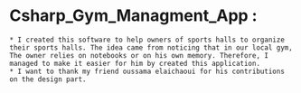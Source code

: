 # Csharp_Gym_Managment_App :
	* I created this software to help owners of sports halls to organize their sports halls. The idea came from noticing that in our local gym, The owner relies on notebooks or on his own memory. Therefore, I managed to make it easier for him by created this application.
	* I want to thank my friend oussama elaichaoui for his contributions on the design part.
